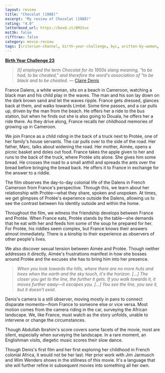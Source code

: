 ```yaml
---
layout: review
title: "Chocolat (1988)"
excerpt: "My review of Chocolat (1988)"
rating: "4.0"
letterboxd_url: https://boxd.it/8M1tux
mst3k: false
rifftrax: false
category: movie-review
tags: [criterion-channel, birth-year-challenge, byc, written-by-women, directed-by-women]
---
```


<b><a href="https://boxd.it/sWI7Y" target="_blank" rel="noopener">Birth Year Challenge 23</a></b>

<blockquote><i>[I] employed the term Chocolat for its 1950s slang meaning, "to be had, to be cheated," and therefore the word's association of "to be black and to be cheated.</i> — <a href="https://web.archive.org/web/20070909025426/https://www.sensesofcinema.com/contents/cteq/01/17/chocolat.html">Claire Denis</a></blockquote>

France Dalens, a white woman, sits on a beach in Cameroon, watching a black man and his child play in the waves. The man and his son lay down on the dark brown sand and let the waves ripple. France gets dressed, glances back at them, and walks towards Limbé. Some time passes, and a car pulls up, driven by the man from the beach. He offers her a ride to the bus station, but when he finds out she is also going to Douala, he offers her a ride there. As they drive along, France recalls her childhood memories of growing up in Cameroon.

We join France as a child riding in the back of a truck next to Protée, one of her family's house servants. The car pulls over to the side of the road. Her father, Marc, talks about widening the road. Her mother, Aimée, opens a picnic basket and doles out food. France takes the apple given to her and runs to the back of the truck, where Protée sits alone. She gives him some bread. He crosses the road to a small anthill and spreads the ants over the bread before bringing the bread back. He offers it to France in exchange for the answer to a riddle.

The film observes the day-to-day colonial life of the Dalens in French Cameroon from France's perspective. Through this, we learn about her relationship with Protée—what they share, spoken and unspoken. At times, we get glimpses of Protée's experience outside the Dalens, allowing us to see the contrast between his identity outside and within the home.

Throughout the film, we witness the friendship develops between France and Protée. When France eats, Protée stands by the table—she demands that he eat with her and feeds him some of the soup he prepared for her. For Protée, his riddles seem complex, but France knows their answers almost immediately. There is a kinship to their experience as observers of other people's lives.

We also discover sexual tension between Aimée and Protée. Though neither addresses it directly, Aimée's frustrations manifest in how she bosses around Protée and the excuses she has to bring him into her presence.

<blockquote><i>When you look towards the hills, where there are no more huts and trees when the earth and the sky touch, it's the horizon. […] The closer you get to the line, the further it gets. If you walk towards it, it moves further away—it escapes you. […] You see the line, you see it, but it doesn't exist.</i></blockquote>

Denis's camera is a still observer, moving mostly in pans to connect disparate moments—from France to someone else or vice versa. Most motion comes from the camera riding in the car, surveying the African landscape. We, like France, must watch as the story unfolds, unable to intervene or change the circumstances.

Though Abdullah Ibrahim's score covers some facets of the movie, most are silent, especially when surveying the landscape. In a rare moment, an Englishman visits, diegetic music scores their slow dance.

Though Denis's first film and her first exploring her childhood in French colonial Africa, it would not be her last. Her prior work with Jim Jarmusch and Wim Wenders shows in the stillness of this movie. It's a language that she will further refine in subsequent movies into something all her own.
